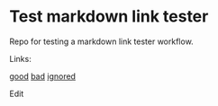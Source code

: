 # Test markdown link tester

Repo for testing a markdown link tester workflow.

Links:

[good](https://github.com)
[bad](https://foo.abc)
[ignored](https://ignore.ignore)

Edit
